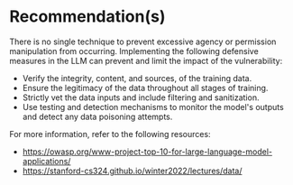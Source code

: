 # Recommendation(s)

There is no single technique to prevent excessive agency or permission manipulation from occurring. Implementing the following defensive measures in the LLM can prevent and limit the impact of the vulnerability:

- Verify the integrity, content, and sources, of the training data.
- Ensure the legitimacy of the data throughout all stages of training.
- Strictly vet the data inputs and include filtering and sanitization.
- Use testing and detection mechanisms to monitor the model's outputs and detect any data poisoning attempts.

For more information, refer to the following resources:

- <https://owasp.org/www-project-top-10-for-large-language-model-applications/>
- <https://stanford-cs324.github.io/winter2022/lectures/data/>
